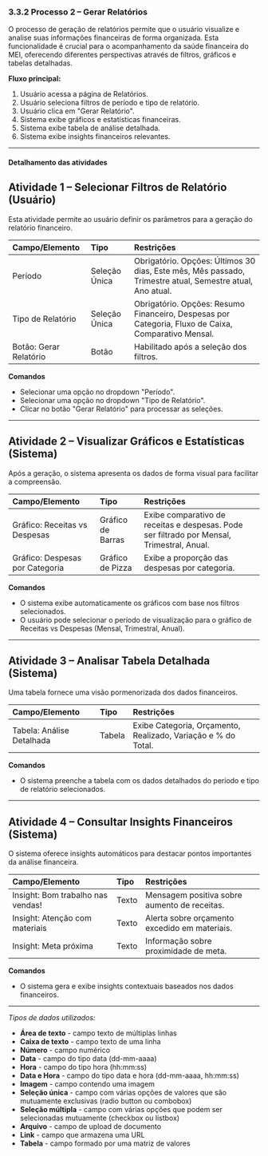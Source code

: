 ### 3.3.2 Processo 2 – Gerar Relatórios

O processo de geração de relatórios permite que o usuário visualize e analise suas informações financeiras de forma organizada. Esta funcionalidade é crucial para o acompanhamento da saúde financeira do MEI, oferecendo diferentes perspectivas através de filtros, gráficos e tabelas detalhadas.

**Fluxo principal:**
1. Usuário acessa a página de Relatórios.
2. Usuário seleciona filtros de período e tipo de relatório.
3. Usuário clica em "Gerar Relatório".
4. Sistema exibe gráficos e estatísticas financeiras.
5. Sistema exibe tabela de análise detalhada.
6. Sistema exibe insights financeiros relevantes.

---

#### Detalhamento das atividades

## Atividade 1 – Selecionar Filtros de Relatório (Usuário)

Esta atividade permite ao usuário definir os parâmetros para a geração do relatório financeiro.

| Campo/Elemento     | Tipo          | Restrições                                  |
|:-------------------|:--------------|:--------------------------------------------|
| Período            | Seleção Única | Obrigatório. Opções: Últimos 30 dias, Este mês, Mês passado, Trimestre atual, Semestre atual, Ano atual. |
| Tipo de Relatório  | Seleção Única | Obrigatório. Opções: Resumo Financeiro, Despesas por Categoria, Fluxo de Caixa, Comparativo Mensal. |
| Botão: Gerar Relatório | Botão         | Habilitado após a seleção dos filtros.      |

**Comandos**
- Selecionar uma opção no dropdown "Período".
- Selecionar uma opção no dropdown "Tipo de Relatório".
- Clicar no botão "Gerar Relatório" para processar as seleções.

---

## Atividade 2 – Visualizar Gráficos e Estatísticas (Sistema)

Após a geração, o sistema apresenta os dados de forma visual para facilitar a compreensão.

| Campo/Elemento           | Tipo   | Restrições                                  |
|:-------------------------|:-------|:--------------------------------------------|
| Gráfico: Receitas vs Despesas | Gráfico de Barras | Exibe comparativo de receitas e despesas. Pode ser filtrado por Mensal, Trimestral, Anual. |
| Gráfico: Despesas por Categoria | Gráfico de Pizza | Exibe a proporção das despesas por categoria. |

**Comandos**
- O sistema exibe automaticamente os gráficos com base nos filtros selecionados.
- O usuário pode selecionar o período de visualização para o gráfico de Receitas vs Despesas (Mensal, Trimestral, Anual).

---

## Atividade 3 – Analisar Tabela Detalhada (Sistema)

Uma tabela fornece uma visão pormenorizada dos dados financeiros.

| Campo/Elemento         | Tipo    | Restrições                                  |
|:-----------------------|:--------|:--------------------------------------------|
| Tabela: Análise Detalhada | Tabela  | Exibe Categoria, Orçamento, Realizado, Variação e % do Total. |

**Comandos**
- O sistema preenche a tabela com os dados detalhados do período e tipo de relatório selecionados.

---

## Atividade 4 – Consultar Insights Financeiros (Sistema)

O sistema oferece insights automáticos para destacar pontos importantes da análise financeira.

| Campo/Elemento           | Tipo   | Restrições                                  |
|:-------------------------|:-------|:--------------------------------------------|
| Insight: Bom trabalho nas vendas! | Texto  | Mensagem positiva sobre aumento de receitas. |
| Insight: Atenção com materiais | Texto  | Alerta sobre orçamento excedido em materiais. |
| Insight: Meta próxima    | Texto  | Informação sobre proximidade de meta.       |

**Comandos**
- O sistema gera e exibe insights contextuais baseados nos dados financeiros.

---

_Tipos de dados utilizados:_

*   **Área de texto** - campo texto de múltiplas linhas
*   **Caixa de texto** - campo texto de uma linha
*   **Número** - campo numérico
*   **Data** - campo do tipo data (dd-mm-aaaa)
*   **Hora** - campo do tipo hora (hh:mm:ss)
*   **Data e Hora** - campo do tipo data e hora (dd-mm-aaaa, hh:mm:ss)
*   **Imagem** - campo contendo uma imagem
*   **Seleção única** - campo com várias opções de valores que são mutuamente exclusivas (radio button ou combobox)
*   **Seleção múltipla** - campo com várias opções que podem ser selecionadas mutuamente (checkbox ou listbox)
*   **Arquivo** - campo de upload de documento
*   **Link** - campo que armazena uma URL
*   **Tabela** - campo formado por uma matriz de valores
